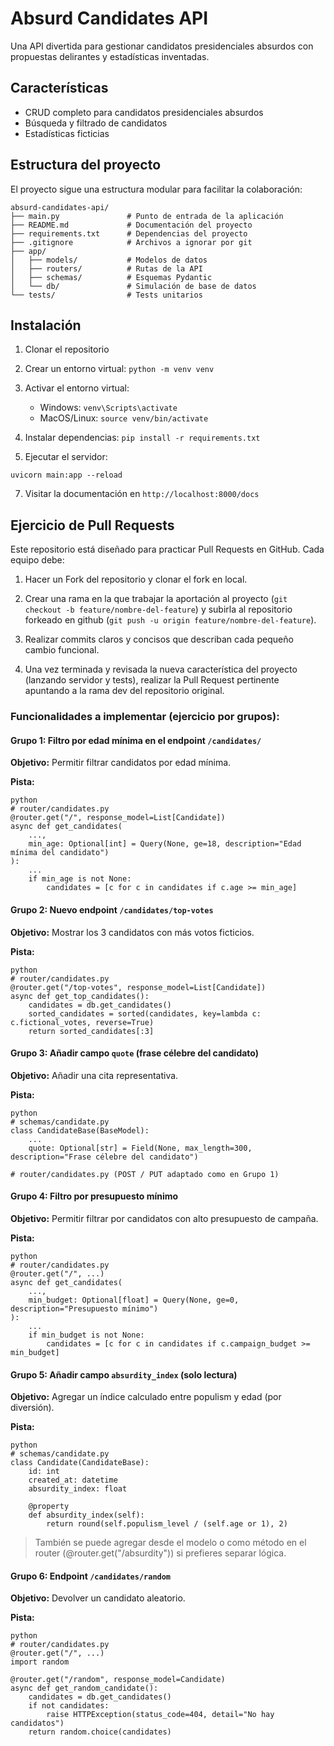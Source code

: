 # Absurd Candidates API

Una API divertida para gestionar candidatos presidenciales absurdos con propuestas delirantes y estadísticas inventadas.

## Características

- CRUD completo para candidatos presidenciales absurdos
- Búsqueda y filtrado de candidatos
- Estadísticas ficticias

## Estructura del proyecto

El proyecto sigue una estructura modular para facilitar la colaboración:

```
absurd-candidates-api/
├── main.py               # Punto de entrada de la aplicación
├── README.md             # Documentación del proyecto
├── requirements.txt      # Dependencias del proyecto
├── .gitignore            # Archivos a ignorar por git
├── app/
│   ├── models/           # Modelos de datos
│   ├── routers/          # Rutas de la API
│   ├── schemas/          # Esquemas Pydantic
│   └── db/               # Simulación de base de datos
└── tests/                # Tests unitarios
```

## Instalación

1. Clonar el repositorio

2. Crear un entorno virtual: `python -m venv venv`

3. Activar el entorno virtual:

   - Windows: `venv\Scripts\activate`
   - MacOS/Linux: `source venv/bin/activate`

4. Instalar dependencias: `pip install -r requirements.txt`

5. Ejecutar el servidor:

```
uvicorn main:app --reload
```

7. Visitar la documentación en `http://localhost:8000/docs`

## Ejercicio de Pull Requests

Este repositorio está diseñado para practicar Pull Requests en GitHub. Cada equipo debe:

1. Hacer un Fork del repositorio y clonar el fork en local.

2. Crear una rama en la que trabajar la aportación al proyecto (`git checkout -b feature/nombre-del-feature`) y subirla al repositorio forkeado en github (`git push -u origin feature/nombre-del-feature`).

3. Realizar commits claros y concisos que describan cada pequeño cambio funcional.

4. Una vez terminada y revisada la nueva característica del proyecto (lanzando servidor y tests), realizar la Pull Request pertinente apuntando a la rama dev del repositorio original.

### Funcionalidades a implementar (ejercicio por grupos):

#### Grupo 1: Filtro por edad mínima en el endpoint `/candidates/`

**Objetivo:** Permitir filtrar candidatos por edad mínima.

**Pista:**

```
python
# router/candidates.py
@router.get("/", response_model=List[Candidate])
async def get_candidates(
    ...,
    min_age: Optional[int] = Query(None, ge=18, description="Edad mínima del candidato")
):
    ...
    if min_age is not None:
        candidates = [c for c in candidates if c.age >= min_age]
```

#### Grupo 2: Nuevo endpoint `/candidates/top-votes`

**Objetivo:** Mostrar los 3 candidatos con más votos ficticios.

**Pista:**

```
python
# router/candidates.py
@router.get("/top-votes", response_model=List[Candidate])
async def get_top_candidates():
    candidates = db.get_candidates()
    sorted_candidates = sorted(candidates, key=lambda c: c.fictional_votes, reverse=True)
    return sorted_candidates[:3]
```

#### Grupo 3: Añadir campo `quote` (frase célebre del candidato)

**Objetivo:** Añadir una cita representativa.

**Pista:**

```
python
# schemas/candidate.py
class CandidateBase(BaseModel):
    ...
    quote: Optional[str] = Field(None, max_length=300, description="Frase célebre del candidato")

# router/candidates.py (POST / PUT adaptado como en Grupo 1)
```

#### Grupo 4: Filtro por presupuesto mínimo

**Objetivo:** Permitir filtrar por candidatos con alto presupuesto de campaña.

**Pista:**

```
python
# router/candidates.py
@router.get("/", ...)
async def get_candidates(
    ...,
    min_budget: Optional[float] = Query(None, ge=0, description="Presupuesto mínimo")
):
    ...
    if min_budget is not None:
        candidates = [c for c in candidates if c.campaign_budget >= min_budget]
```

#### Grupo 5: Añadir campo `absurdity_index` (solo lectura)

**Objetivo:** Agregar un índice calculado entre populism y edad (por diversión).

**Pista:**

```
python
# schemas/candidate.py
class Candidate(CandidateBase):
    id: int
    created_at: datetime
    absurdity_index: float

    @property
    def absurdity_index(self):
        return round(self.populism_level / (self.age or 1), 2)
```

> También se puede agregar desde el modelo o como método en el router (@router.get("/absurdity")) si prefieres separar lógica.

#### Grupo 6: Endpoint `/candidates/random`

**Objetivo:** Devolver un candidato aleatorio.

**Pista:**

```
python
# router/candidates.py
@router.get("/", ...)
import random

@router.get("/random", response_model=Candidate)
async def get_random_candidate():
    candidates = db.get_candidates()
    if not candidates:
        raise HTTPException(status_code=404, detail="No hay candidatos")
    return random.choice(candidates)
```
